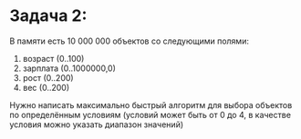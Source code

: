 # Задача 2:

В памяти есть 10 000 000 объектов со следующими полями:

1. возраст (0..100)
2. зарплата (0..1000000,0)
3. рост (0..200)
4. вес (0..200)

Нужно написать максимально быстрый алгоритм для выбора объектов по определённым условиям (условий может быть от 0 до 4, в качестве условия можно указать диапазон значений)
